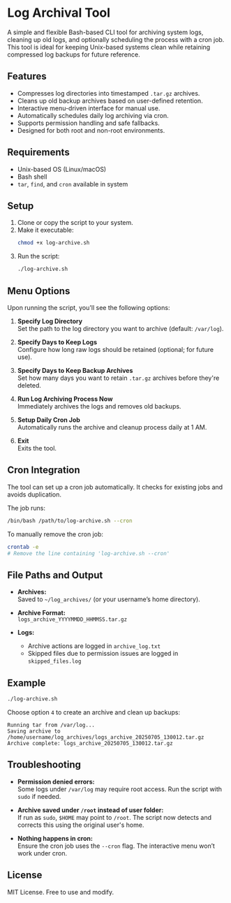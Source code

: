 # Log Archival Tool

A simple and flexible Bash-based CLI tool for archiving system logs, cleaning up old logs, and optionally scheduling the process with a cron job. This tool is ideal for keeping Unix-based systems clean while retaining compressed log backups for future reference.

## Features

- Compresses log directories into timestamped `.tar.gz` archives.
- Cleans up old backup archives based on user-defined retention.
- Interactive menu-driven interface for manual use.
- Automatically schedules daily log archiving via cron.
- Supports permission handling and safe fallbacks.
- Designed for both root and non-root environments.

## Requirements

- Unix-based OS (Linux/macOS)
- Bash shell
- `tar`, `find`, and `cron` available in system

## Setup

1. Clone or copy the script to your system.
2. Make it executable:
   ```bash
   chmod +x log-archive.sh
   ```
3. Run the script:
   ```bash
   ./log-archive.sh
   ```

## Menu Options

Upon running the script, you'll see the following options:

1. **Specify Log Directory**  
   Set the path to the log directory you want to archive (default: `/var/log`).

2. **Specify Days to Keep Logs**  
   Configure how long raw logs should be retained (optional; for future use).

3. **Specify Days to Keep Backup Archives**  
   Set how many days you want to retain `.tar.gz` archives before they're deleted.

4. **Run Log Archiving Process Now**  
   Immediately archives the logs and removes old backups.

5. **Setup Daily Cron Job**  
   Automatically runs the archive and cleanup process daily at 1 AM.

6. **Exit**  
   Exits the tool.

## Cron Integration

The tool can set up a cron job automatically. It checks for existing jobs and avoids duplication.

The job runs:
```bash
/bin/bash /path/to/log-archive.sh --cron
```

To manually remove the cron job:
```bash
crontab -e
# Remove the line containing 'log-archive.sh --cron'
```

## File Paths and Output

- **Archives:**  
  Saved to `~/log_archives/` (or your username’s home directory).

- **Archive Format:**  
  `logs_archive_YYYYMMDD_HHMMSS.tar.gz`

- **Logs:**  
  - Archive actions are logged in `archive_log.txt`  
  - Skipped files due to permission issues are logged in `skipped_files.log`

## Example

```bash
./log-archive.sh
```
Choose option `4` to create an archive and clean up backups:
```
Running tar from /var/log...
Saving archive to /home/username/log_archives/logs_archive_20250705_130012.tar.gz
Archive complete: logs_archive_20250705_130012.tar.gz
```

## Troubleshooting

- **Permission denied errors:**  
  Some logs under `/var/log` may require root access. Run the script with `sudo` if needed.

- **Archive saved under `/root` instead of user folder:**  
  If run as `sudo`, `$HOME` may point to `/root`. The script now detects and corrects this using the original user's home.

- **Nothing happens in cron:**  
  Ensure the cron job uses the `--cron` flag. The interactive menu won’t work under cron.

## License

MIT License. Free to use and modify.
